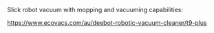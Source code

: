 Slick robot vacuum with mopping and vacuuming capabilities:

https://www.ecovacs.com/au/deebot-robotic-vacuum-cleaner/t9-plus